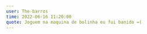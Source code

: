 ```yaml
---
user: The-barros
time: 2022-06-16 11:20:00
quote: Joguem na maquina de bolinha eu fui banido =(
---
```


